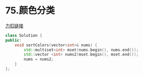 # 75.颜色分类

[力扣链接](https://leetcode.cn/problems/sort-colors/description/)

```cpp
class Solution {
public: 
    void sortColors(vector<int>& nums) {
        std::multiset<int> mset(nums.begin(), nums.end());
        std::vector <int> nums2(mset.begin(), mset.end());
        nums = nums2;
    }
};
```